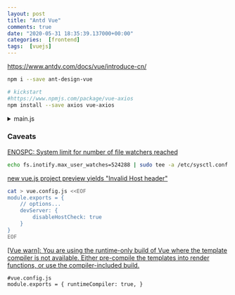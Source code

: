 ```yaml
---
layout: post
title: "Antd Vue"
comments: true
date: "2020-05-31 18:35:39.137000+00:00"
categories:  [frontend]
tags:  [vuejs]
---
```





https://www.antdv.com/docs/vue/introduce-cn/

```bash
npm i --save ant-design-vue

# kickstart
#https://www.npmjs.com/package/vue-axios
npm install --save axios vue-axios
```

<details>
<summary>
main.js
</summary>
    
```javascript
import Vue from 'vue'
import Antd from 'ant-design-vue';
import App from './App.vue'
import router from './router'
import 'ant-design-vue/dist/antd.css';

Vue.use(Antd)

import axios from 'axios'
import VueAxios from 'vue-axios'
 
Vue.use(VueAxios, axios)

Vue.config.productionTip = false

new Vue({
  router,
  render: h => h(App)
}).$mount('#app')    
```
</details>



### Caveats
[ENOSPC: System limit for number of file watchers reached](https://github.com/gatsbyjs/gatsby/issues/11406)
```bash
echo fs.inotify.max_user_watches=524288 | sudo tee -a /etc/sysctl.conf && sudo sysctl -p
```

[new vue.js project preview yields "Invalid Host header"](https://github.com/gitpod-io/gitpod/issues/26)
```bash
cat > vue.config.js <<EOF
module.exports = {
    // options...
    devServer: {
        disableHostCheck: true
    }
}
EOF
```

[[Vue warn]: You are using the runtime-only build of Vue where the template compiler is not available. Either pre-compile the templates into render functions, or use the compiler-included build.](https://github.com/vuejs/vue-cli/issues/2754)
```
#vue.config.js
module.exports = { runtimeCompiler: true, }
```
